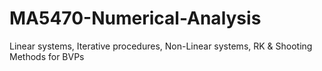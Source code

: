 # MA5470-Numerical-Analysis
Linear systems, Iterative procedures, Non-Linear systems, RK & Shooting Methods for BVPs
